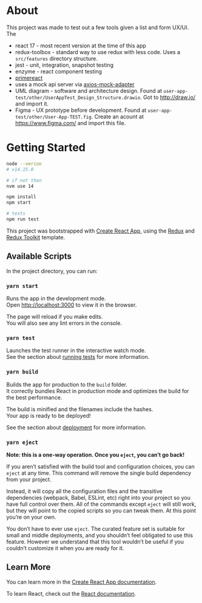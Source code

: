 
# About 

This project was made to test out a few tools given a list and form UX/UI. The
- react 17 - most recent version at the time of this app
- redux-toolbox - standard way to use redux with less code. Uses a `src/features` directory structure.
- jest - unit, integration, snapshot testing
- enzyme - react component testing
- [primereact](https://www.primefaces.org/primereact/showcase/#/)
- uses a mock api server via [axios-mock-adapter](https://www.npmjs.com/package/axios-mock-adapter) 
- UML diagram - software and architecture design. Found at `user-app-test/other/UserAppTest_Design_Structure.drawio`. Got to http://draw.io/ and import it.
- Figma - UX prototype before development. Found at `user-app-test/other/User-App-TEST.fig`. Create an acount at https://www.figma.com/ and import this file.
# Getting Started

```bash
node --verion
# v14.15.0

# if not then
nvm use 14

npm install
npm start

# tests
npm run test
```

This project was bootstrapped with [Create React App](https://github.com/facebook/create-react-app), using the [Redux](https://redux.js.org/) and [Redux Toolkit](https://redux-toolkit.js.org/) template.

## Available Scripts

In the project directory, you can run:

### `yarn start`

Runs the app in the development mode.<br />
Open [http://localhost:3000](http://localhost:3000) to view it in the browser.

The page will reload if you make edits.<br />
You will also see any lint errors in the console.

### `yarn test`

Launches the test runner in the interactive watch mode.<br />
See the section about [running tests](https://facebook.github.io/create-react-app/docs/running-tests) for more information.

### `yarn build`

Builds the app for production to the `build` folder.<br />
It correctly bundles React in production mode and optimizes the build for the best performance.

The build is minified and the filenames include the hashes.<br />
Your app is ready to be deployed!

See the section about [deployment](https://facebook.github.io/create-react-app/docs/deployment) for more information.

### `yarn eject`

**Note: this is a one-way operation. Once you `eject`, you can’t go back!**

If you aren’t satisfied with the build tool and configuration choices, you can `eject` at any time. This command will remove the single build dependency from your project.

Instead, it will copy all the configuration files and the transitive dependencies (webpack, Babel, ESLint, etc) right into your project so you have full control over them. All of the commands except `eject` will still work, but they will point to the copied scripts so you can tweak them. At this point you’re on your own.

You don’t have to ever use `eject`. The curated feature set is suitable for small and middle deployments, and you shouldn’t feel obligated to use this feature. However we understand that this tool wouldn’t be useful if you couldn’t customize it when you are ready for it.

## Learn More

You can learn more in the [Create React App documentation](https://facebook.github.io/create-react-app/docs/getting-started).

To learn React, check out the [React documentation](https://reactjs.org/).
